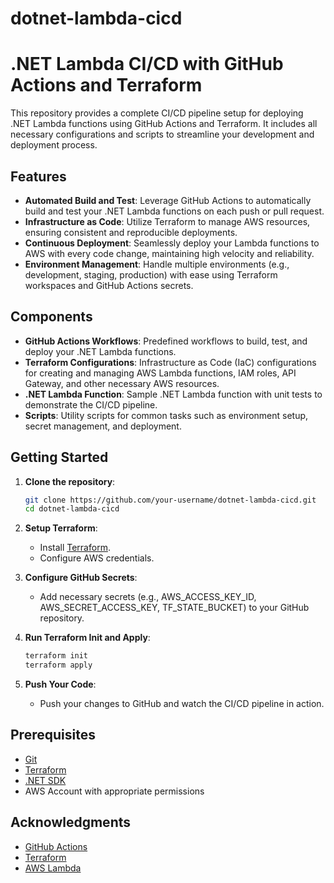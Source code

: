 # dotnet-lambda-cicd
# .NET Lambda CI/CD with GitHub Actions and Terraform

This repository provides a complete CI/CD pipeline setup for deploying .NET Lambda functions using GitHub Actions and Terraform. It includes all necessary configurations and scripts to streamline your development and deployment process.

## Features

- **Automated Build and Test**: Leverage GitHub Actions to automatically build and test your .NET Lambda functions on each push or pull request.
- **Infrastructure as Code**: Utilize Terraform to manage AWS resources, ensuring consistent and reproducible deployments.
- **Continuous Deployment**: Seamlessly deploy your Lambda functions to AWS with every code change, maintaining high velocity and reliability.
- **Environment Management**: Handle multiple environments (e.g., development, staging, production) with ease using Terraform workspaces and GitHub Actions secrets.

## Components

- **GitHub Actions Workflows**: Predefined workflows to build, test, and deploy your .NET Lambda functions.
- **Terraform Configurations**: Infrastructure as Code (IaC) configurations for creating and managing AWS Lambda functions, IAM roles, API Gateway, and other necessary AWS resources.
- **.NET Lambda Function**: Sample .NET Lambda function with unit tests to demonstrate the CI/CD pipeline.
- **Scripts**: Utility scripts for common tasks such as environment setup, secret management, and deployment.

## Getting Started

1. **Clone the repository**:
    ```bash
    git clone https://github.com/your-username/dotnet-lambda-cicd.git
    cd dotnet-lambda-cicd
    ```

2. **Setup Terraform**:
    - Install [Terraform](https://www.terraform.io/downloads.html).
    - Configure AWS credentials.

3. **Configure GitHub Secrets**:
    - Add necessary secrets (e.g., AWS_ACCESS_KEY_ID, AWS_SECRET_ACCESS_KEY, TF_STATE_BUCKET) to your GitHub repository.

4. **Run Terraform Init and Apply**:
    ```bash
    terraform init
    terraform apply
    ```

5. **Push Your Code**:
    - Push your changes to GitHub and watch the CI/CD pipeline in action.

## Prerequisites

- [Git](https://git-scm.com/)
- [Terraform](https://www.terraform.io/)
- [.NET SDK](https://dotnet.microsoft.com/download)
- AWS Account with appropriate permissions

## Acknowledgments

- [GitHub Actions](https://github.com/features/actions)
- [Terraform](https://www.terraform.io/)
- [AWS Lambda](https://aws.amazon.com/lambda/)

